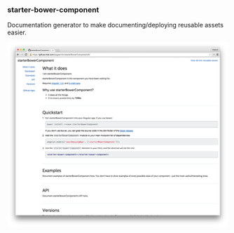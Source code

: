 ### starter-bower-component

Documentation generator to make documenting/deploying reusable assets easier.

<img src="slides/03_reusable/starter-bower-component.png">
